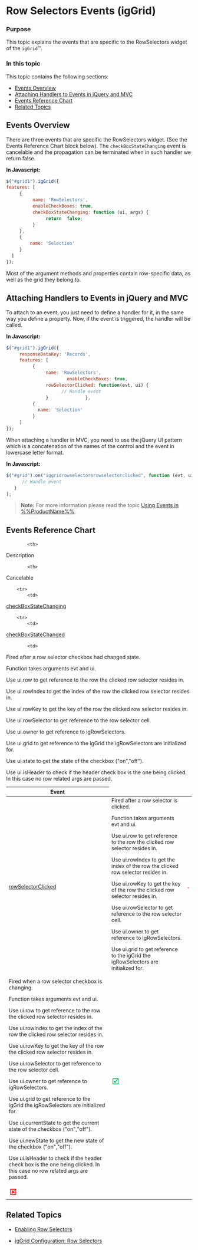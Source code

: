 ﻿<!--
|metadata|
{
    "fileName": "iggrid-rowselectors-events",
    "controlName": "igGrid",
    "tags": ["API","Grids","Selection"]
}
|metadata|
-->

# Row Selectors Events (igGrid)


### Purpose
This topic explains the events that are specific to the RowSelectors widget of the `igGrid`™.

### In this topic
This topic contains the following sections:

-   [Events Overview](#overview)
-   [Attaching Handlers to Events in jQuery and MVC](#attach)
-   [Events Reference Chart](#reference-chart)
-   [Related Topics](#topics)

## <a id="overview"></a> Events Overview 

There are three events that are specific the RowSelectors widget. (See the Events Reference Chart block below). The `checkBoxStateChanging` event is cancelable and the propagation can be terminated when in such handler we return false.

**In Javascript:**

```js
$("#grid1").igGrid({
features: [
     {
          name: 'RowSelectors',
          enableCheckBoxes: true,
          checkBoxStateChanging: function (ui, args) {
               return  false;
          }                
     },
     {
         name: 'Selection'
     }
  ]
});
```

Most of the argument methods and properties contain row-specific data, as well as the grid they belong to.

## <a id="attach"></a> Attaching Handlers to Events in jQuery and MVC
 
To attach to an event, you just need to define a handler for it, in the same way you define a property. Now, if the event is triggered, the handler will be called.

**In Javascript:**

```js
$("#grid1").igGrid({
     responseDataKey: 'Records',
     features: [
          {
               name: 'RowSelectors',
                       enableCheckBoxes: true,
               rowSelectorClicked: function(evt, ui) {
                     // Handle event  
               }              },
          {
            name: 'Selection'
          }
     ]
});
```

When attaching a handler in MVC, you need to use the jQuery UI pattern which is a concatenation of the names of the control and the event in lowercase letter format.

**In Javascript:**

```js
$("#grid").on("iggridrowselectorsrowselectorclicked", function (evt, ui) {
      // Handle event  
   }
);
```

> **Note:** For more information please read the topic [Using Events in %%ProductName%%](Using-Events-in-NetAdvantage-for-jQuery.html).

## <a id="reference-chart"></a> Events Reference Chart 

<table class="table table-bordered">
	<thead>
		<tr>
            <th>
Event
			</th>

            <th>
Description
			</th>

            <th>
Cancelable
			</th>
        </tr>
	</thead>
	<tbody>
        <tr>
            <td>
[rowSelectorClicked](%%jQueryApiUrl%%/ui.iggridrowselectors#events:rowSelectorClicked)
			</td>
            <td>
Fired after a row selector is clicked. <br />
            
Function takes arguments evt and ui. <br />
            
Use ui.row to get reference to the row the clicked row selector resides in. <br />
            
Use ui.rowIndex to get the index of the row the clicked row selector resides in. <br />
            
Use ui.rowKey to get the key of the row the clicked row selector resides in. <br />
            
Use ui.rowSelector to get reference to the row selector cell. <br />
            
Use ui.owner to get reference to igRowSelectors. <br />
            
Use ui.grid to get reference to the igGrid the igRowSelectors are initialized for.
            </td>
            <td>
![](../../../../images/images/negative.png)
			</td>
        </tr>

        <tr>
            <td>
[checkBoxStateChanging](%%jQueryApiUrl%%/ui.iggridrowselectors#events:checkBoxStateChanging)
			</td>
            <td>
Fired when a row selector checkbox is changing. <br />

Function takes arguments evt and ui. <br />

Use ui.row to get reference to the row the clicked row selector resides in. <br />

Use ui.rowIndex to get the index of the row the clicked row selector resides in. <br />

Use ui.rowKey to get the key of the row the clicked row selector resides in. <br />

Use ui.rowSelector to get reference to the row selector cell. <br />

Use ui.owner to get reference to igRowSelectors. <br />

Use ui.grid to get reference to the igGrid the igRowSelectors are initialized for. <br />

Use ui.currentState to get the current state of the checkbox ("on","off"). <br />

Use ui.newState to get the new state of the checkbox ("on","off"). <br />

Use ui.isHeader to check if the header check box is the one being clicked. In this case no row related args are passed.
			</td>
            <td>
![](../../../../images/images/positive.png)
			</td>
        </tr>

        <tr>
            <td>
[checkBoxStateChanged](%%jQueryApiUrl%%/ui.iggridrowselectors#events:checkBoxStateChanged)
			</td>

            <td>
Fired after a row selector checkbox had changed state. <br />

Function takes arguments evt and ui. <br />

Use ui.row to get reference to the row the clicked row selector resides in. <br />

Use ui.rowIndex to get the index of the row the clicked row selector resides in. <br />

Use ui.rowKey to get the key of the row the clicked row selector resides in. <br />

Use ui.rowSelector to get reference to the row selector cell. <br />

Use ui.owner to get reference to igRowSelectors. <br />

Use ui.grid to get reference to the igGrid the igRowSelectors are initialized for. <br />

Use ui.state to get the state of the checkbox ("on","off"). <br />

Use ui.isHeader to check if the header check box is the one being clicked. In this case no row related args are passed.
			</td>
            <td>
![](../../../../images/images/negative.png)
			</td>
        </tr>
    </tbody>
</table>


##  <a id="topics"></a> Related Topics 

- [Enabling Row Selectors](igGrid-Enabling-Row-Selectors.html)

- [igGrid Configuration: Row Selectors](igGrid-Configuring-Row-Selectors.html)

 

 


